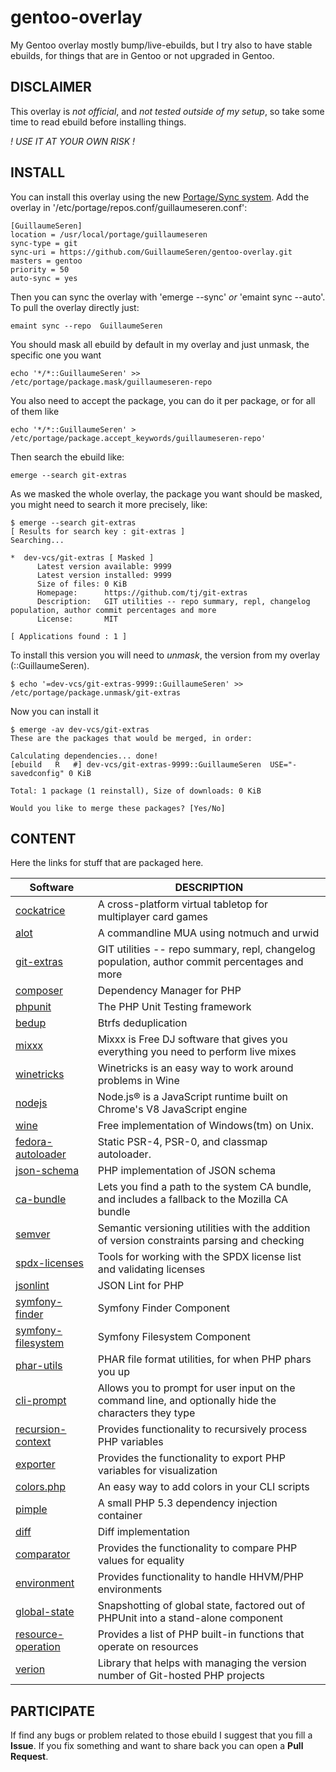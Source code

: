 gentoo-overlay
==============

My Gentoo overlay mostly bump/live-ebuilds, but I try also to have stable ebuilds,
for things that are in Gentoo or not upgraded in Gentoo.

## DISCLAIMER
This overlay is *not official*, and *not tested outside of my setup*,
so take some time to read ebuild before installing things.

_! USE IT AT YOUR OWN RISK !_

## INSTALL
You can install this overlay using the new [Portage/Sync system](https://wiki.gentoo.org/wiki/Project:Portage/Sync).
Add the overlay in '/etc/portage/repos.conf/guillaumeseren.conf':
```
[GuillaumeSeren]
location = /usr/local/portage/guillaumeseren
sync-type = git
sync-uri = https://github.com/GuillaumeSeren/gentoo-overlay.git
masters = gentoo
priority = 50
auto-sync = yes
```

Then you can sync the overlay with 'emerge --sync' *or* 'emaint sync --auto'.
To pull the overlay directly just:
```
emaint sync --repo  GuillaumeSeren
```

You should mask all ebuild by default in my overlay and just unmask,
the specific one you want
```
echo '*/*::GuillaumeSeren' >> /etc/portage/package.mask/guillaumeseren-repo
```

You also need to accept the package, you can do it per package, or for all of
them like
```
echo '*/*::GuillaumeSeren' > /etc/portage/package.accept_keywords/guillaumeseren-repo'
```

Then search the ebuild like:
```
emerge --search git-extras
```

As we masked the whole overlay, the package you want should be masked,
you might need to search it more precisely, like:
```
$ emerge --search git-extras
[ Results for search key : git-extras ]
Searching...

*  dev-vcs/git-extras [ Masked ]
      Latest version available: 9999
      Latest version installed: 9999
      Size of files: 0 KiB
      Homepage:      https://github.com/tj/git-extras
      Description:   GIT utilities -- repo summary, repl, changelog population, author commit percentages and more
      License:       MIT

[ Applications found : 1 ]

```

To install this version you will need to *unmask*, the version from my overlay (::GuillaumeSeren).
```
$ echo '=dev-vcs/git-extras-9999::GuillaumeSeren' >>  /etc/portage/package.unmask/git-extras
```

Now you can install it
```
$ emerge -av dev-vcs/git-extras
These are the packages that would be merged, in order:

Calculating dependencies... done!
[ebuild   R   #] dev-vcs/git-extras-9999::GuillaumeSeren  USE="-savedconfig" 0 KiB

Total: 1 package (1 reinstall), Size of downloads: 0 KiB

Would you like to merge these packages? [Yes/No]
```

## CONTENT
Here the links for stuff that are packaged here.

Software                                | DESCRIPTION
----------------------------------------|------------
[cockatrice][cockatrice]                | A cross-platform virtual tabletop for multiplayer card games
[alot][alot]                            | A commandline MUA using notmuch and urwid
[git-extras][git-extras]                | GIT utilities -- repo summary, repl, changelog population, author commit percentages and more
[composer][composer]                    | Dependency Manager for PHP
[phpunit][phpunit]                      | The PHP Unit Testing framework
[bedup][bedup]                          | Btrfs deduplication
[mixxx][mixxx]                          | Mixxx is Free DJ software that gives you everything you need to perform live mixes
[winetricks][winetricks]                | Winetricks is an easy way to work around problems in Wine
[nodejs][nodejs]                        | Node.js® is a JavaScript runtime built on Chrome's V8 JavaScript engine
[wine][wine]                            | Free implementation of Windows(tm) on Unix.
[fedora-autoloader][fedora-autoloader]  | Static PSR-4, PSR-0, and classmap autoloader.
[json-schema][json-schema]              | PHP implementation of JSON schema
[ca-bundle][ca-bundle]                  | Lets you find a path to the system CA bundle, and includes a fallback to the Mozilla CA bundle
[semver][semver]                        | Semantic versioning utilities with the addition of version constraints parsing and checking
[spdx-licenses][spdx-licenses]          | Tools for working with the SPDX license list and validating licenses
[jsonlint][jsonlint]                    | JSON Lint for PHP
[symfony-finder][symfony-finder]        | Symfony Finder Component
[symfony-filesystem][symfony-filesystem] | Symfony Filesystem Component
[phar-utils][phar-utils]                | PHAR file format utilities, for when PHP phars you up
[cli-prompt][cli-prompt]                | Allows you to prompt for user input on the command line, and optionally hide the characters they type
[recursion-context][recursion-context]  | Provides functionality to recursively process PHP variables
[exporter][exporter]                    | Provides the functionality to export PHP variables for visualization
[colors.php][colors.php]                | An easy way to add colors in your CLI scripts
[pimple][pimple]                        | A small PHP 5.3 dependency injection container
[diff][diff]                            | Diff implementation
[comparator][comparator]                | Provides the functionality to compare PHP values for equality
[environment][environment]              | Provides functionality to handle HHVM/PHP environments
[global-state][global-state]            | Snapshotting of global state, factored out of PHPUnit into a stand-alone component
[resource-operation][resource-operation]  | Provides a list of PHP built-in functions that operate on resources
[verion][version]                       | Library that helps with managing the version number of Git-hosted PHP projects



## PARTICIPATE
If find any bugs or problem related to those ebuild I suggest that you fill a __Issue__.
If you fix something and want to share back you can open a __Pull Request__.

[cockatrice]: https://github.com/Cockatrice/Cockatrice
[alot]: https://github.com/pazz/alot
[git-extras]: https://github.com/tj/git-extras
[composer]: https://getcomposer.org
[phpunit]: https://github.com/sebastianbergmann/phpunit
[bedup]: https://github.com/g2p/bedup
[mixxx]: http://mixxx.org
[winetricks]: https://github.com/Winetricks/winetricks
[nodejs]: https://nodejs.org
[wine]: https://www.winehq.org/
[fedora-autoloader]: https://github.com/php-fedora/autoloader
[json-schema]: https://github.com/justinrainbow/json-schema
[ca-bundle]: https://github.com/composer/ca-bundle
[semver]: https://github.com/composer/semver
[spdx-licenses]: https://github.com/composer/spdx-licenses
[jsonlint]: https://github.com/Seldaek/jsonlint
[symfony-finder]: https://github.com/symfony/finder
[symfony-filesystem]: https://github.com/symfony/filesystem
[phar-utils]: https://github.com/Seldaek/phar-utils
[cli-prompt]: https://github.com/Seldaek/cli-prompt
[recursion-context]: https://github.com/sebastianbergmann/recursion-context
[exporter]: https://github.com/sebastianbergmann/exporter
[colors.php]: https://github.com/kevinlebrun/colors.php
[pimple]: https://github.com/silexphp/Pimple
[diff]: https://github.com/sebastianbergmann/diff
[comparator]: https://github.com/sebastianbergmann/comparator
[environment]: https://github.com/sebastianbergmann/environment
[global-state]: https://github.com/sebastianbergmann/global-state
[resource-operation]: https://github.com/sebastianbergmann/resource-operations
[version]: https://github.com/sebastianbergmann/version
